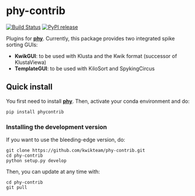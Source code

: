 # phy-contrib

[![Build Status](https://img.shields.io/travis/kwikteam/phy-contrib.svg)](https://travis-ci.org/kwikteam/phy-contrib)
[![PyPI release](https://img.shields.io/pypi/v/phycontrib.svg)](https://pypi.python.org/pypi/phycontrib)

Plugins for [**phy**](https://github.com/kwikteam/phy). Currently, this package provides two integrated spike sorting GUIs:

* **KwikGUI**: to be used with Klusta and the Kwik format (successor of KlustaViewa)
* **TemplateGUI**: to be used with KiloSort and SpykingCircus

## Quick install

You first need to install [**phy**](https://github.com/kwikteam/phy). Then, activate your conda environment and do:

```bash
pip install phycontrib
```

### Installing the development version

If you want to use the bleeding-edge version, do:

```
git clone https://github.com/kwikteam/phy-contrib.git
cd phy-contrib
python setup.py develop
```

Then, you can update at any time with:

```
cd phy-contrib
git pull
```
